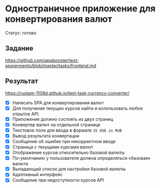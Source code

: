 # Одностраничное приложение для конвертирования валют
Статус: готово

## Задание
https://github.com/appbooster/test-assignments/blob/master/tasks/frontend.md

## Результат
https://rustam-1108d.github.io/test-task-currency-converter/

- [x] Написать SPA для конвертирования валют
- [x] Для получения текущих курсов найти и использовать любое отрытое API.
- [x] Приложение должно состоять из двух страниц
- [x] Конвертер валют на отдельной странице
- [x] Текстовое поле для ввода в формате `15 USD in RUB`
- [x] Вывод результата конвертации
- [x] Сообщение об ошибке при некорректном вводе
- [x] Страница с текущими курсами валют
- [x] Отображение курсов относительно базовой валюты
- [x] По-умолчанию у пользователя должна определяться «базовая» валюта
- [x] Выпадающий список для настройки базовой валюты
- [x] Адаптивный интерфейс
- [x] Сообщение при недоступности курсов API
